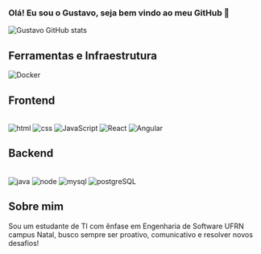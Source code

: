 ### Olá! Eu sou o Gustavo, seja bem vindo ao meu GitHub 👋
![Gustavo GitHub stats](https://github-readme-stats.vercel.app/api?username=Gustavobiz&show_icons=true&theme=dracula)
## Ferramentas e Infraestrutura

<img aling="center" alt="Docker" src="https://img.shields.io/badge/docker-%230db7ed.svg?style=for-the-badge&logo=docker&logoColor=white"/>

## Frontend

<div Style="display: inline_block"><br/>
   <img aling="center" alt="html" src="https://img.shields.io/badge/HTML5-E34F26?style=for-the-badge&logo=html5&logoColor=white"/>
   <img aling="center" alt="css" src="https://img.shields.io/badge/CSS3-1572B6?style=for-the-badge&logo=css3&logoColor=white"/>
   <img aling="center" alt="JavaScript" src="https://img.shields.io/badge/JavaScript-F7DF1E?style=for-the-badge&logo=javascript&logoColor=black"/>
   <img aling="center" alt="React" src="https://img.shields.io/badge/React-20232A?style=for-the-badge&logo=react&logoColor=61DAFB"/>
   <img aling="center" alt="Angular" src="https://img.shields.io/badge/Angular-DD0031?style=for-the-badge&logo=angular&logoColor=white"/>



</div>

## Backend

<div Style="display: inline_block"><br/>
   <img aling="center" alt="java" src="https://img.shields.io/badge/Java-ED8B00?style=for-the-badge&logo=openjdk&logoColor=white"/>
   <img aling="center" alt="node" src="https://img.shields.io/badge/Node.js-43853D?style=for-the-badge&logo=node.js&logoColor=white"/>
   <img aling="center" alt="mysql" src="https://img.shields.io/badge/MySQL-00000F?style=for-the-badge&logo=mysql&logoColor=white"/>
   <img aling="center" alt="postgreSQL" src="https://img.shields.io/badge/PostgreSQL-316192?style=for-the-badge&logo=postgresql&logoColor=white"/>
</div>

## Sobre mim
</div>
  Sou um estudante de TI com ênfase em Engenharia de Software UFRN campus Natal, busco sempre ser proativo, comunicativo e resolver novos desafios!
</div>